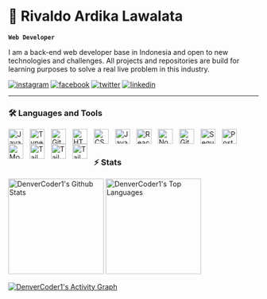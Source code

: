 # 🏀 Rivaldo Ardika Lawalata

**`Web Developer`**

I am a back-end web developer base in Indonesia and open to new technologies and challenges. All projects and repositories are build for learning purposes to solve a real live problem in this industry.

<p align="left">
    <a href="https://www.instagram.com/rvldodo_/">
        <img alt="instagram" title="Instagram" src="https://img.shields.io/badge/Instagram-E4405F?style=for-the-badge&logo=instagram&logoColor=white"/></a> 
    <a href="https://www.facebook.com/valdo.lawalata">
        <img alt="facebook" title="Facebook" src="https://img.shields.io/badge/Facebook-1877F2?style=for-the-badge&logo=facebook&logoColor=white"></a>
    <a href="https://twitter.com/dodoardika">
        <img alt="twitter" title="Twitter" src="https://img.shields.io/badge/Twitter-1DA1F2?style=for-the-badge&logo=twitter&logoColor=white"></a>
    <a href="https://www.linkedin.com/in/rivaldo-lawalata-777468215/">
        <img alt="linkedin" title="Linkedin" src="https://img.shields.io/badge/LinkedIn-0077B5?style=for-the-badge&logo=linkedin&logoColor=white"></a>
</p>

---

### 🛠️ Languages and Tools

<img align="left" alt="Java" width="30px" style="padding-right:10px;" src="https://cdn.jsdelivr.net/gh/devicons/devicon/icons/java/java-original.svg"/>
<img align="left" alt="TypeScript" width="30px" style="padding-right:10px;" src="https://cdn.jsdelivr.net/gh/devicons/devicon/icons/typescript/typescript-plain.svg" />
<img align="left" alt="Git" width="30px" style="padding-right:10px;" src="https://cdn.jsdelivr.net/gh/devicons/devicon/icons/git/git-original.svg" />
<img align="left" alt="HTML" width="30px" style="padding-right:10px;" src="https://cdn.jsdelivr.net/gh/devicons/devicon/icons/html5/html5-plain.svg" />
<img align="left" alt="CSS" width="30px" style="padding-right:10px;" src="https://cdn.jsdelivr.net/gh/devicons/devicon/icons/css3/css3-plain.svg" />
<img align="left" alt="JavaScript" width="30px" style="padding-right:10px;" src="https://cdn.jsdelivr.net/gh/devicons/devicon/icons/javascript/javascript-plain.svg" />
<img align="left" alt="React" width="30px" style="padding-right:10px;" src="https://cdn.jsdelivr.net/gh/devicons/devicon/icons/react/react-original.svg" />
<img align="left" alt="NodeJS" width="30px" style="padding-right:10px;" src="https://cdn.jsdelivr.net/gh/devicons/devicon/icons/nodejs/nodejs-original.svg" />
<img align="left" alt="GitHub" width="30px" style="padding-right:10px;" src="https://cdn.jsdelivr.net/gh/devicons/devicon/icons/github/github-original.svg" />
<img align="left" alt="Sequelize" width="30px" style="padding-right:10px;" src="https://cdn.jsdelivr.net/gh/devicons/devicon/icons/sequelize/sequelize-original.svg" />
<img align="left" alt="Postgres" width="30px" style="padding-right:10px;" src="https://cdn.jsdelivr.net/gh/devicons/devicon/icons/postgresql/postgresql-original.svg" />
<img align="left" alt="MongoDB" width="30px" style="padding-right:10px;"  src="https://cdn.jsdelivr.net/gh/devicons/devicon/icons/mongodb/mongodb-original.svg" />
<img align="left" alt="TailwindCSS" width="30px" style="padding-right:10px"
src="https://cdn.jsdelivr.net/gh/devicons/devicon/icons/tailwindcss/tailwindcss-plain.svg" />
<img align="left" alt="TailwindCSS" width="30px" style="padding-right:10px"
src="https://cdn.jsdelivr.net/gh/devicons/devicon/icons/mysql/mysql-original.svg" />
<img align="left" alt="TailwindCSS" width="30px" style="padding-right:10px" src="https://cdn.jsdelivr.net/gh/devicons/devicon/icons/go/go-original.svg" />
          
<br />

#

### ⚡️ Stats

  <!-- https://github.com/anuraghazra/github-readme-stats -->

<a href="https://github.com/anuraghazra/github-readme-stats"><img alt="DenverCoder1's Github Stats" src="https://denvercoder1-github-readme-stats.vercel.app/api/?username=rvldodo&show_icons=true&include_all_commits=true&count_private=true&theme=radical&hide_border=true&bg_color=1F221E&title_color=F85D7F&icon_color=F8D866" height="192px"/></a>
<a href="https://github.com/anuraghazra/github-readme-stats"><img alt="DenverCoder1's Top Languages" src="https://denvercoder1-github-readme-stats.vercel.app/api/top-langs/?username=rvldodo&langs_count=8&layout=compact&theme=react&hide_border=true&bg_color=1F221E&title_color=F85D7F&icon_color=F8D866&hide=Jupyter%20Notebook,Roff" height="192px"/></a>
<br/>

  <!-- https://github.com/ashutosh00710/github-readme-activity-graph -->

<a href="https://github.com/ashutosh00710/github-readme-activity-graph"><img alt="DenverCoder1's Activity Graph" src="https://github-readme-activity-graph.cyclic.app/graph/?username=rvldodo&bg_color=1F221E&color=F8D826&line=F45D7F&point=FFFFFF&hide_border=true" /></a>
